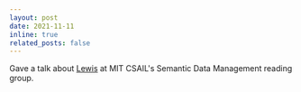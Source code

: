 ```yaml
---
layout: post
date: 2021-11-11
inline: true 
related_posts: false
---
```


Gave a talk about <a href="https://arxiv.org/pdf/2103.11972.pdf">Lewis</a> at MIT CSAIL's Semantic Data Management reading group.